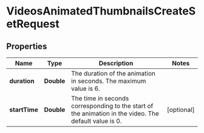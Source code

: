 

# VideosAnimatedThumbnailsCreateSetRequest


## Properties

| Name | Type | Description | Notes |
|------------ | ------------- | ------------- | -------------|
|**duration** | **Double** | The duration of the animation in seconds. The maximum value is 6. |  |
|**startTime** | **Double** | The time in seconds corresponding to the start of the animation in the video. The default value is 0. |  [optional] |



